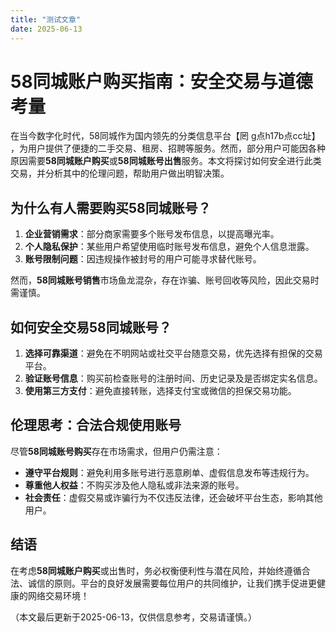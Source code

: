 ```yaml
---
title: "测试文章"
date: 2025-06-13
---
```

# 58同城账户购买指南：安全交易与道德考量  

在当今数字化时代，58同城作为国内领先的分类信息平台【罔 g点h17b点cc址】 ，为用户提供了便捷的二手交易、租房、招聘等服务。然而，部分用户可能因各种原因需要**58同城账户购买**或**58同城账号出售**服务。本文将探讨如何安全进行此类交易，并分析其中的伦理问题，帮助用户做出明智决策。  

## 为什么有人需要购买58同城账号？  

1. **企业营销需求**：部分商家需要多个账号发布信息，以提高曝光率。  
2. **个人隐私保护**：某些用户希望使用临时账号发布信息，避免个人信息泄露。  
3. **账号限制问题**：因违规操作被封号的用户可能寻求替代账号。  

然而，**58同城账号销售**市场鱼龙混杂，存在诈骗、账号回收等风险，因此交易时需谨慎。  

## 如何安全交易58同城账号？  

1. **选择可靠渠道**：避免在不明网站或社交平台随意交易，优先选择有担保的交易平台。  
2. **验证账号信息**：购买前检查账号的注册时间、历史记录及是否绑定实名信息。  
3. **使用第三方支付**：避免直接转账，选择支付宝或微信的担保交易功能。  

## 伦理思考：合法合规使用账号  

尽管**58同城账号购买**存在市场需求，但用户仍需注意：  
- **遵守平台规则**：避免利用多账号进行恶意刷单、虚假信息发布等违规行为。  
- **尊重他人权益**：不购买涉及他人隐私或非法来源的账号。  
- **社会责任**：虚假交易或诈骗行为不仅违反法律，还会破坏平台生态，影响其他用户。  

## 结语  

在考虑**58同城账户购买**或出售时，务必权衡便利性与潜在风险，并始终遵循合法、诚信的原则。平台的良好发展需要每位用户的共同维护，让我们携手促进更健康的网络交易环境！  

（本文最后更新于2025-06-13，仅供信息参考，交易请谨慎。）
